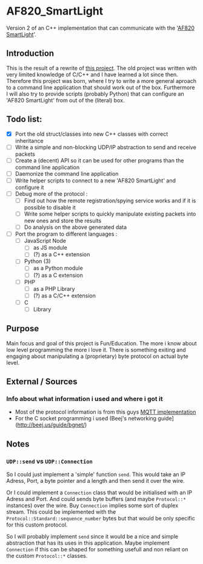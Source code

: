 # AF820_SmartLight
Version 2 of an C++ implementation that can communicate with the '[AF820 SmartLight](http://www.vstarcam.com/AF820-Smart-Light-141.html)'.

## Introduction
This is the result of a rewrite of [this project](https://github.com/KevinRamharak/af820-smartlight).
The old project was written with very limited knowledge of C/C++ and I have learned a lot since then.
Therefore this project was born, where I try to write a more general aproach to a command line application that should work out of the box.
Furthermore I will also try to provide scripts (probably Python) that can configure an 'AF820 SmartLight' from out of the (literal) box.

## Todo list:
- [x] Port the old struct/classes into new C++ classes with correct inheritance
- [ ] Write a simple and non-blocking UDP/IP abstraction to send and receive packets
- [ ] Create a (decent) API so it can be used for other programs than the command line application
- [ ] Daemonize the command line application
- [ ] Write helper scripts to connect to a new 'AF820 SmartLight' and configure it
- [ ] Debug more of the protocol :
  + [ ] Find out how the remote registration/spying service works and if it is possible to disable it
  + [ ] Write some helper scripts to quickly manipulate existing packets into new ones and store the results
  + [ ] Do analysis on the above generated data
- [ ] Port the program to different languages :
  + [ ] JavaScript Node
    * [ ] as JS module
    * [ ] (?) as a C++ extension
  + [ ] Python (3)
    * [ ] as a Python module
    * [ ] (?) as a C extension
  + [ ] PHP
    * [ ] as a PHP Library
    * [ ] (?) as a C/C++ extension
  + [ ] C
    * [ ] Library

## Purpose
Main focus and goal of this project is Fun/Education. The more i know about low level programming the more i love it.
There is something exiting and engaging about manipulating a (proprietary) byte protocol on actual byte level.

## External / Sources
### Info about what information i used and where i got it
- Most of the protocol information is from this guys [MQTT implementation](https://gitlab.com/iot/af820smartlight)
- For the C socket programming i used (Beej's networking guide](http://beej.us/guide/bgnet/)

## Notes
### `UDP::send` vs `UDP::Connection`
So I could just implement a 'simple' function `send`. This would take an IP Adress, Port, a byte pointer and a length and then send it over the wire.

Or I could implement a `Connection` class that would be initialised with an IP Adress and Port. And could sends byte buffers (and maybe `Protocol::*` instances) over the wire. Buy `Connection` implies some sort of duplex stream. This could be implemented with the `Protocol::Standard::sequence_number` bytes but that would be only specific for this custom protocol.

So I will probably implement `send` since it would be a nice and simple abstraction that has its uses in this application. Maybe implement `Connection` if this can be shaped for something usefull and non reliant on the custom `Protocol::*` classes.
